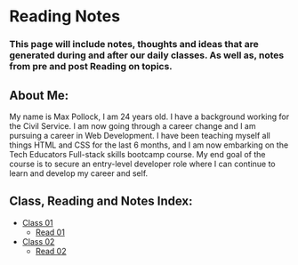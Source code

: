 # **Reading Notes**

### This page will include notes, thoughts and ideas that are generated during and after our daily classes. As well as, notes from pre and post Reading on topics.

## **About Me:**
My name is Max Pollock, I am 24 years old. I have a background working for the Civil Service. I am now going through a career change and I am pursuing a career in Web Development. I have been teaching myself all things HTML and CSS for the last 6 months, and I am now embarking on the Tech Educators Full-stack skills bootcamp course. My end goal of the course is to secure an entry-level developer role where I can continue to learn and develop my career and self.

## **Class, Reading and Notes Index:**
- [Class 01](/Class-01.md)
  - [Read 01](/Read-01.md)
- [Class 02](/Class-02.md)
  - [Read 02](/Read-02.md)
